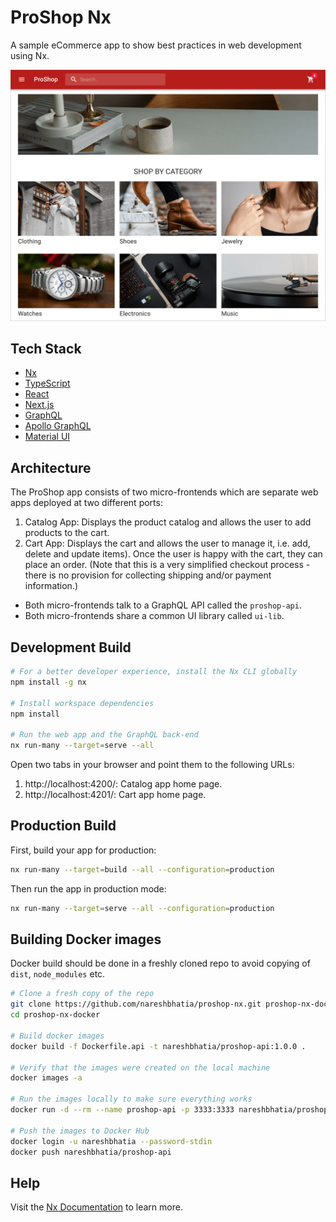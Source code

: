 # ProShop Nx

A sample eCommerce app to show best practices in web development using Nx.

![Home Page](assets/screenshot-home.png)

## Tech Stack

- [Nx](https://nx.dev/)
- [TypeScript](https://www.typescriptlang.org/)
- [React](https://reactjs.org/)
- [Next.js](https://nextjs.org/)
- [GraphQL](https://graphql.org/)
- [Apollo GraphQL](https://www.apollographql.com/)
- [Material UI](https://mui.com/)

## Architecture

The ProShop app consists of two micro-frontends which are separate web apps
deployed at two different ports:

1. Catalog App: Displays the product catalog and allows the user to add products
   to the cart.
2. Cart App: Displays the cart and allows the user to manage it, i.e. add,
   delete and update items). Once the user is happy with the cart, they can
   place an order. (Note that this is a very simplified checkout process - there
   is no provision for collecting shipping and/or payment information.)

- Both micro-frontends talk to a GraphQL API called the `proshop-api`.
- Both micro-frontends share a common UI library called `ui-lib`.

## Development Build

```sh
# For a better developer experience, install the Nx CLI globally
npm install -g nx

# Install workspace dependencies
npm install

# Run the web app and the GraphQL back-end
nx run-many --target=serve --all
```

Open two tabs in your browser and point them to the following URLs:

1. http://localhost:4200/: Catalog app home page.
2. http://localhost:4201/: Cart app home page.

## Production Build

First, build your app for production:

```sh
nx run-many --target=build --all --configuration=production
```

Then run the app in production mode:

```sh
nx run-many --target=serve --all --configuration=production
```

## Building Docker images

Docker build should be done in a freshly cloned repo to avoid copying of `dist`,
`node_modules` etc.

```sh
# Clone a fresh copy of the repo
git clone https://github.com/nareshbhatia/proshop-nx.git proshop-nx-docker
cd proshop-nx-docker

# Build docker images
docker build -f Dockerfile.api -t nareshbhatia/proshop-api:1.0.0 .

# Verify that the images were created on the local machine
docker images -a

# Run the images locally to make sure everything works
docker run -d --rm --name proshop-api -p 3333:3333 nareshbhatia/proshop-api:1.0.0

# Push the images to Docker Hub
docker login -u nareshbhatia --password-stdin
docker push nareshbhatia/proshop-api
```

## Help

Visit the [Nx Documentation](https://nx.dev) to learn more.
